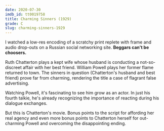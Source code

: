 ```yaml
---
date: 2020-07-30
imdb_id: tt0019758
title: Charming Sinners (1929)
grade: C
slug: charming-sinners-1929
---
```


I watched a low-res encoding of a scratchy print replete with frame and audio drop-outs on a Russian social networking site. **Beggars can't be choosers.**

Ruth Chatterton plays a kept wife whose husband is conducting a not-so-discreet affair with her best friend. William Powell plays her former flame returned to town. The sinners in question (Chatterton's husband and best friend) prove far from charming, rendering the title a case of flagrant false advertising.

<!-- end -->

Watching Powell, it's fascinating to see him grow as an actor. In just his fourth talkie, he's already recognizing the importance of reacting during his dialogue exchanges.

But this is Chatterton's movie. Bonus points to the script for affording her real agency and even more bonus points to Chatterton herself for out-charming Powell and overcoming the disappointing ending.